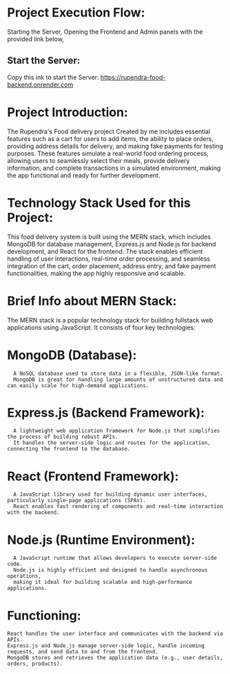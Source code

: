 # Project Execution Flow:
Starting the Server,
Opening the Frontend and Admin panels with the provided link below,
  ## Start the Server:
  Copy this ink to start the Server: https://rupendra-food-backend.onrender.com
  
# Project Introduction:
  The Rupendra's Food delivery project Created by me includes essential features such as a cart for users to add items, 
  the ability to place orders, providing address details for delivery, and making fake payments for testing purposes. 
  These features simulate a real-world food ordering process, allowing users to seamlessly select their meals, 
  provide delivery information, and complete transactions in a simulated environment, making the app functional and ready for further development.

# Technology Stack Used for this Project:
  This food delivery system is built using the MERN stack, which includes MongoDB for database management, 
  Express.js and Node.js for backend development, and React for the frontend. The stack enables efficient handling of user interactions, 
  real-time order processing, and seamless integration of the cart, order placement, address entry, and fake payment functionalities, making the app highly responsive and scalable.
  
# Brief Info about MERN Stack:
  The MERN stack is a popular technology stack for building fullstack web applications using JavaScript. It consists of four key technologies:
# MongoDB (Database): 
      A NoSQL database used to store data in a flexible, JSON-like format. 
      MongoDB is great for handling large amounts of unstructured data and can easily scale for high-demand applications.
# Express.js (Backend Framework): 
      A lightweight web application framework for Node.js that simplifies the process of building robust APIs. 
      It handles the server-side logic and routes for the application, connecting the frontend to the database.
# React (Frontend Framework): 
      A JavaScript library used for building dynamic user interfaces, particularly single-page applications (SPAs). 
      React enables fast rendering of components and real-time interaction with the backend.
# Node.js (Runtime Environment): 
      A JavaScript runtime that allows developers to execute server-side code. 
      Node.js is highly efficient and designed to handle asynchronous operations, 
      making it ideal for building scalable and high-performance applications.

# Functioning:
    React handles the user interface and communicates with the backend via APIs.
    Express.js and Node.js manage server-side logic, handle incoming requests, and send data to and from the frontend.
    MongoDB stores and retrieves the application data (e.g., user details, orders, products).
